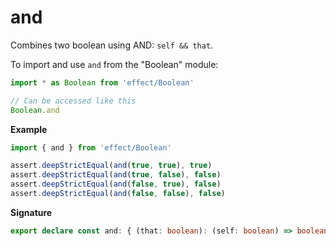# and

Combines two boolean using AND: `self && that`.

To import and use `and` from the "Boolean" module:

```ts
import * as Boolean from 'effect/Boolean'

// Can be accessed like this
Boolean.and
```

**Example**

```ts
import { and } from 'effect/Boolean'

assert.deepStrictEqual(and(true, true), true)
assert.deepStrictEqual(and(true, false), false)
assert.deepStrictEqual(and(false, true), false)
assert.deepStrictEqual(and(false, false), false)
```

**Signature**

```ts
export declare const and: { (that: boolean): (self: boolean) => boolean; (self: boolean, that: boolean): boolean }
```
